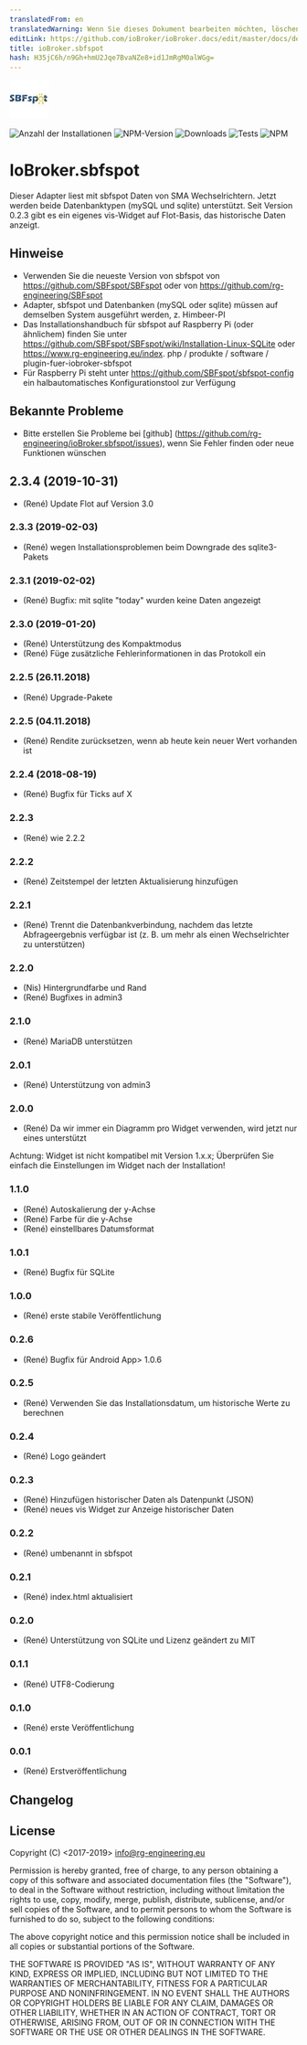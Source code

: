 ```yaml
---
translatedFrom: en
translatedWarning: Wenn Sie dieses Dokument bearbeiten möchten, löschen Sie bitte das Feld "translationsFrom". Andernfalls wird dieses Dokument automatisch erneut übersetzt
editLink: https://github.com/ioBroker/ioBroker.docs/edit/master/docs/de/adapterref/iobroker.sbfspot/README.md
title: ioBroker.sbfspot
hash: H35jC6h/n9Gh+hmU2Jqe7BvaNZe8+id1JmRgM0alWGg=
---
```

![Logo](../../../en/adapterref/iobroker.sbfspot/admin/sbfspot.png)

![Anzahl der Installationen](http://iobroker.live/badges/sbfspot-stable.svg)
![NPM-Version](https://img.shields.io/npm/v/iobroker.sbfspot.svg)
![Downloads](https://img.shields.io/npm/dm/iobroker.sbfspot.svg)
![Tests](https://travis-ci.org/rg-engineering/ioBroker.sbfspot.svg?branch=master)
![NPM](https://nodei.co/npm/iobroker.sbfspot.png?downloads=true)

# IoBroker.sbfspot
Dieser Adapter liest mit sbfspot Daten von SMA Wechselrichtern.
Jetzt werden beide Datenbanktypen (mySQL und sqlite) unterstützt.
Seit Version 0.2.3 gibt es ein eigenes vis-Widget auf Flot-Basis, das historische Daten anzeigt.

## Hinweise
* Verwenden Sie die neueste Version von sbfspot von https://github.com/SBFspot/SBFspot oder von https://github.com/rg-engineering/SBFspot
* Adapter, sbfspot und Datenbanken (mySQL oder sqlite) müssen auf demselben System ausgeführt werden, z. Himbeer-PI
* Das Installationshandbuch für sbfspot auf Raspberry Pi (oder ähnlichem) finden Sie unter https://github.com/SBFspot/SBFspot/wiki/Installation-Linux-SQLite oder https://www.rg-engineering.eu/index. php / produkte / software / plugin-fuer-iobroker-sbfspot
* Für Raspberry Pi steht unter https://github.com/SBFspot/sbfspot-config ein halbautomatisches Konfigurationstool zur Verfügung

## Bekannte Probleme
* Bitte erstellen Sie Probleme bei [github] (https://github.com/rg-engineering/ioBroker.sbfspot/issues), wenn Sie Fehler finden oder neue Funktionen wünschen

## 2.3.4 (2019-10-31)
* (René) Update Flot auf Version 3.0

### 2.3.3 (2019-02-03)
* (René) wegen Installationsproblemen beim Downgrade des sqlite3-Pakets

### 2.3.1 (2019-02-02)
* (René) Bugfix: mit sqlite "today" wurden keine Daten angezeigt

### 2.3.0 (2019-01-20)
* (René) Unterstützung des Kompaktmodus
* (René) Füge zusätzliche Fehlerinformationen in das Protokoll ein

### 2.2.5 (26.11.2018)
* (René) Upgrade-Pakete

### 2.2.5 (04.11.2018)
* (René) Rendite zurücksetzen, wenn ab heute kein neuer Wert vorhanden ist

### 2.2.4 (2018-08-19)
* (René) Bugfix für Ticks auf X

### 2.2.3
* (René) wie 2.2.2

### 2.2.2
* (René) Zeitstempel der letzten Aktualisierung hinzufügen

### 2.2.1
* (René) Trennt die Datenbankverbindung, nachdem das letzte Abfrageergebnis verfügbar ist (z. B. um mehr als einen Wechselrichter zu unterstützen)

### 2.2.0
* (Nis) Hintergrundfarbe und Rand
* (René) Bugfixes in admin3

### 2.1.0
* (René) MariaDB unterstützen

### 2.0.1
* (René) Unterstützung von admin3

### 2.0.0
* (René) Da wir immer ein Diagramm pro Widget verwenden, wird jetzt nur eines unterstützt

Achtung: Widget ist nicht kompatibel mit Version 1.x.x; Überprüfen Sie einfach die Einstellungen im Widget nach der Installation!

### 1.1.0
* (René) Autoskalierung der y-Achse
* (René) Farbe für die y-Achse
* (René) einstellbares Datumsformat

### 1.0.1
* (René) Bugfix für SQLite

### 1.0.0
* (René) erste stabile Veröffentlichung

### 0.2.6
* (René) Bugfix für Android App> 1.0.6

### 0.2.5
* (René) Verwenden Sie das Installationsdatum, um historische Werte zu berechnen

### 0.2.4
* (René) Logo geändert

### 0.2.3
* (René) Hinzufügen historischer Daten als Datenpunkt (JSON)
* (René) neues vis Widget zur Anzeige historischer Daten

### 0.2.2
* (René) umbenannt in sbfspot

### 0.2.1
* (René) index.html aktualisiert

### 0.2.0
* (René) Unterstützung von SQLite und Lizenz geändert zu MIT

### 0.1.1
* (René) UTF8-Codierung

### 0.1.0
* (René) erste Veröffentlichung

### 0.0.1
* (René) Erstveröffentlichung

## Changelog

## License
Copyright (C) <2017-2019>  <info@rg-engineering.eu>

Permission is hereby granted, free of charge, to any person obtaining a copy of this software and associated documentation files (the "Software"), to deal in the Software without restriction, including without limitation the rights to use, copy, modify, merge, publish, distribute, sublicense, and/or sell copies of the Software, and to permit persons to whom the Software is furnished to do so, subject to the following conditions:

The above copyright notice and this permission notice shall be included in all copies or substantial portions of the Software.

THE SOFTWARE IS PROVIDED "AS IS", WITHOUT WARRANTY OF ANY KIND, EXPRESS OR IMPLIED, INCLUDING BUT NOT LIMITED TO THE WARRANTIES OF MERCHANTABILITY, FITNESS FOR A PARTICULAR PURPOSE AND NONINFRINGEMENT. IN NO EVENT SHALL THE AUTHORS OR COPYRIGHT HOLDERS BE LIABLE FOR ANY CLAIM, DAMAGES OR OTHER LIABILITY, WHETHER IN AN ACTION OF CONTRACT, TORT OR OTHERWISE, ARISING FROM, OUT OF OR IN CONNECTION WITH THE SOFTWARE OR THE USE OR OTHER DEALINGS IN THE SOFTWARE.